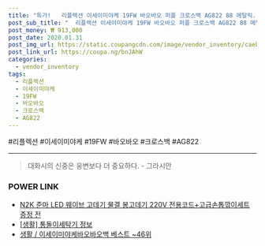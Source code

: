 ```yaml
--- 
title: "특가!   리플렉션 이세이미야케 19FW 바오바오 퍼플 크로스백 AG822 88 메탈릭..." 
post_sub_title: "  리플렉션 이세이미야케 19FW 바오바오 퍼플 크로스백 AG822 88 메탈릭 BB98 멀티" 
post_money: ₩ 913,000 
post_date: 2020.01.31 
post_img_url: https://static.coupangcdn.com/image/vendor_inventory/caeb/7d00c8562c618647cd1f12bf4078d927c545bb3717da883890b58716d5ea.jpg 
post_link_url: https://coupa.ng/bnJAhW 
categories: 
  - vendor_inventory 
tags: 
  - 리플렉션 
  - 이세이미야케 
  - 19FW 
  - 바오바오 
  - 크로스백 
  - AG822 
--- 
```

  #리플렉션 #이세이미야케 #19FW #바오바오 #크로스백 #AG822 
<hr> 

> 대화시의 신중은 웅변보다 더 중요하다. - 그라시안 


### POWER LINK

* <a href="https://blog.naver.com/sakai111/221784682981" target="_blank">N2K 준마 LED 웨이브 고데기 물결 봉고데기 220V 전용코드+고급손톱깎이세트 증정 전</a>
* <a href="https://blog.naver.com/sakai111/221756881673" target="_blank"> [생활] 통돌이세탁기 정보 </a>
* <a href="https://blog.naver.com/santokki14/221790937398" target="_blank">생활 / 이세이미야케바오바오백 베스트 ~46위</a>
